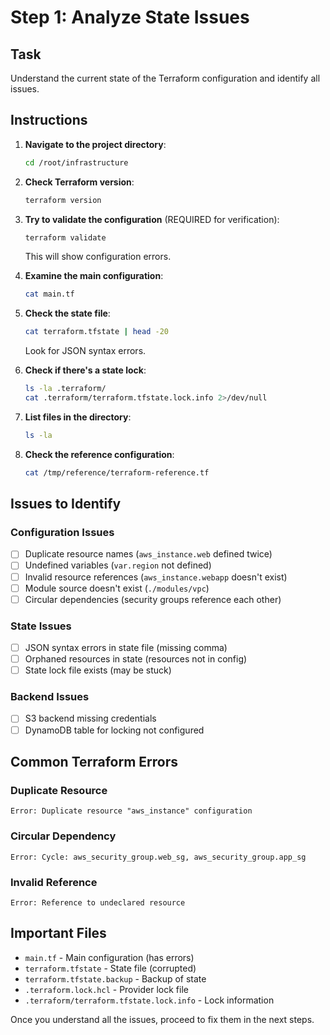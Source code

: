 # Step 1: Analyze State Issues

## Task

Understand the current state of the Terraform configuration and identify all issues.

## Instructions

1. **Navigate to the project directory**:
   ```bash
   cd /root/infrastructure
   ```

2. **Check Terraform version**:
   ```bash
   terraform version
   ```

3. **Try to validate the configuration** (REQUIRED for verification):
   ```bash
   terraform validate
   ```
   This will show configuration errors.

4. **Examine the main configuration**:
   ```bash
   cat main.tf
   ```

5. **Check the state file**:
   ```bash
   cat terraform.tfstate | head -20
   ```
   Look for JSON syntax errors.

6. **Check if there's a state lock**:
   ```bash
   ls -la .terraform/
   cat .terraform/terraform.tfstate.lock.info 2>/dev/null
   ```

7. **List files in the directory**:
   ```bash
   ls -la
   ```

8. **Check the reference configuration**:
   ```bash
   cat /tmp/reference/terraform-reference.tf
   ```

## Issues to Identify

### Configuration Issues
- [ ] Duplicate resource names (`aws_instance.web` defined twice)
- [ ] Undefined variables (`var.region` not defined)
- [ ] Invalid resource references (`aws_instance.webapp` doesn't exist)
- [ ] Module source doesn't exist (`./modules/vpc`)
- [ ] Circular dependencies (security groups reference each other)

### State Issues
- [ ] JSON syntax errors in state file (missing comma)
- [ ] Orphaned resources in state (resources not in config)
- [ ] State lock file exists (may be stuck)

### Backend Issues
- [ ] S3 backend missing credentials
- [ ] DynamoDB table for locking not configured

## Common Terraform Errors

### Duplicate Resource
```
Error: Duplicate resource "aws_instance" configuration
```

### Circular Dependency
```
Error: Cycle: aws_security_group.web_sg, aws_security_group.app_sg
```

### Invalid Reference
```
Error: Reference to undeclared resource
```

## Important Files

- `main.tf` - Main configuration (has errors)
- `terraform.tfstate` - State file (corrupted)
- `terraform.tfstate.backup` - Backup of state
- `.terraform.lock.hcl` - Provider lock file
- `.terraform/terraform.tfstate.lock.info` - Lock information

Once you understand all the issues, proceed to fix them in the next steps.
